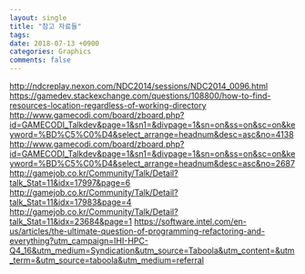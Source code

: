 ```yaml
---
layout: single
title: "참고 자료들"
tags: 
date: 2018-07-13 +0900
categories: Graphics
comments: false
---
```

<script type="text/javascript"
    src="http://cdn.mathjax.org/mathjax/latest/MathJax.js?config=TeX-AMS-MML_HTMLorMML">
</script>

http://ndcreplay.nexon.com/NDC2014/sessions/NDC2014_0096.html
https://gamedev.stackexchange.com/questions/108800/how-to-find-resources-location-regardless-of-working-directory
http://www.gamecodi.com/board/zboard.php?id=GAMECODI_Talkdev&page=1&sn1=&divpage=1&sn=on&ss=on&sc=on&keyword=%BD%C5%C0%D4&select_arrange=headnum&desc=asc&no=4138
http://www.gamecodi.com/board/zboard.php?id=GAMECODI_Talkdev&page=1&sn1=&divpage=1&sn=on&ss=on&sc=on&keyword=%BD%C5%C0%D4&select_arrange=headnum&desc=asc&no=2687
http://gamejob.co.kr/Community/Talk/Detail?talk_Stat=11&idx=17997&page=6
http://gamejob.co.kr/Community/Talk/Detail?talk_Stat=11&idx=17983&page=4
http://gamejob.co.kr/Community/Talk/Detail?talk_Stat=11&idx=23684&page=1
https://software.intel.com/en-us/articles/the-ultimate-question-of-programming-refactoring-and-everything?utm_campaign=IHI-HPC-Q4_16&utm_medium=Syndication&utm_source=Taboola&utm_content=&utm_term=&utm_source=taboola&utm_medium=referral